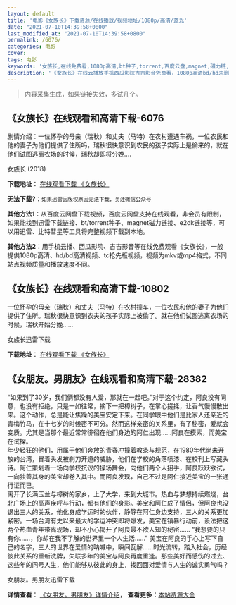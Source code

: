 ```yaml
---
layout: default
title: '电影《女族长》下载资源/在线播放/视频地址/1080p/高清/蓝光'
date: "2021-07-10T14:39:58+0800"
last_modified_at: "2021-07-10T14:39:58+0800"
permalink: /6076/
categories: 电影
cover:
tags: 电影
keywords: '女族长,在线免费看,1080p高清,bt种子,torrent,百度云盘,magnet,磁力链,迅雷下载资源'
description: '《女族长》在线云播放手机西瓜影院吉吉影音免费看，1080p高清bd/hd未删减完整版和tc抢先枪版，mkv/mp4格式，附带bt/torrent种子、magnet/磁力链、百度云盘、网盘资源迅雷下载链接'
---
```


>内容采集生成，如果链接失效，多试几个。


## 《女族长》在线观看和高清下载-6076

剧情介绍：一位怀孕的母亲（瑞秋）和丈夫（马特）在农村遭遇车祸，一位农民和他的妻子为他们提供了住所吗，瑞秋很快意识到农民的孩子实际上是偷来的，就在他们试图逃离农场的时候，瑞秋却即将分娩....


女族长 (2018)

**下载地址**： [在线观看下载 《女族长》](https://www.btbtdy.me/btdy/dy15378.html) 


**无法下载?**：`如果迅雷因版权原因无法下载，关注微信公众号 `

**其他方法1**：从百度云网盘下载视频，百度云网盘支持在线观看，非会员有限制，如果能找到迅雷下载链接、bt/torrent种子、magnet磁力链接、e2dk链接等，可以用迅雷、比特彗星等工具将完整视频下载到本地。

**其他方法2**：用手机云播、西瓜影院、吉吉影音等在线免费观看《女族长》，一般提供1080p高清、hd/bd高清视频、tc抢先版视频，视频为mkv或mp4格式，不同站点视频质量和播放速度不同。


## 《女族长》在线观看和高清下载-10802

一位怀孕的母亲（瑞秋）和丈夫（马特）在农村撞车，一位农民和他的妻子为他们提供了住所。瑞秋很快意识到农夫的孩子实际上被偷了。就在他们试图逃离农场的时候，瑞秋开始分娩……


女族长迅雷下载

**下载地址**： [在线观看下载 《女族长》](https://www.993dy.com//vod-detail-id-35863.html) 


## 《女朋友。男朋友》在线观看和高清下载-28382

“如果到了30岁，我们俩都没有人爱，那就在一起吧。&rdquo;对于这个约定，阿良没有同意，也没有拒绝，只是一如往常，摘下一把樟树子，在掌心搓揉，让香气慢慢散出来。这个动作，总是能让焦躁的美宝安定下来。在同学眼中他们是比家人还亲近的青梅竹马，在十七岁的时候密不可分。然而这样亲密的关系里，有了秘密，爱就会变质。尤其是当那个最近常常徘徊在他们身边的阿仁出现&hellip;…阿良在摸索，而美宝在试探。<br />年少轻狂的他们，用属于他们奔放的青春冲撞着教条与规范，在1980年代尚未开放的台湾，冒着头发被剃刀开道的威胁，他们在学校的角落喷漆、在校刊上写藏头诗。阿仁策划着一场向学校抗议的操场舞会，向他们两个人招手，阿良跃跃欲试，一向独善其身的美宝却卷入其中。而阿良发现，自己不过是阿仁接近美宝的一张通行证而已。<br />离开了长满玉兰与樟树的家乡，上了大学，来到大城市。热血与梦想持续燃烧，台北广场上的高声疾呼与行动，都有他们的身影。美宝和阿仁成了情侣，但阿良也没退出三人的关系，他化身成学运时的伙伴，静静在阿仁身边支持，三人的关系更加紧密。一场台湾有史以来最大的学运冲突即将爆发，美宝在镇暴行动前，设法把这两个热血青年带离现场，却不小心揭开了阿良最不欲人知的秘密&hellip;… “我想要的只有你&hellip;…，你却在我不了解的世界里一个人生活……” 美宝在阿良的手心上写下自己的名字，三人的世界在爱情的呐喊中，瞬间瓦解……时光流转，踏入社会，历经彼此关系的重新洗牌，失联多年的美宝与阿良再度重逢。那些美好而感伤的过去、这些年的问号人生，他们能够从彼此的身上，找回面对爱情与人生的诚实勇气吗？


女朋友。男朋友迅雷下载

**详情查看**： [《女朋友。男朋友》详情介绍](/movie/28382/)， **查看更多**：[本站资源大全](/movie/t/all/)

